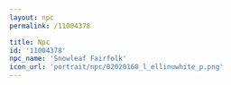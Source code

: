 ```yaml
---
layout: npc
permalink: /11004378

title: Npc
id: '11004378'
npc_name: 'Snowleaf Fairfolk'
icon_url: 'portrait/npc/02020160_l_ellinuwhite_p.png'
---
```

